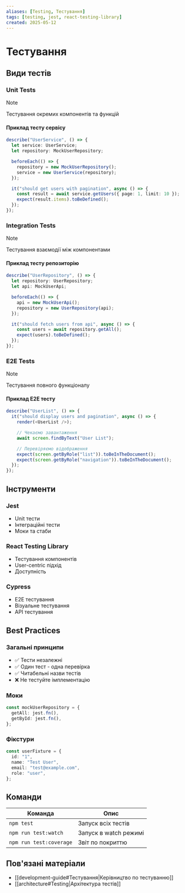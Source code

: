 ```yaml
---
aliases: [Testing, Тестування]
tags: [testing, jest, react-testing-library]
created: 2025-05-12
---
```


# Тестування

## Види тестів

### Unit Tests

> [!NOTE]
> Тестування окремих компонентів та функцій

#### Приклад тесту сервісу

```typescript
describe("UserService", () => {
  let service: UserService;
  let repository: MockUserRepository;

  beforeEach(() => {
    repository = new MockUserRepository();
    service = new UserService(repository);
  });

  it("should get users with pagination", async () => {
    const result = await service.getUsers({ page: 1, limit: 10 });
    expect(result.items).toBeDefined();
  });
});
```

### Integration Tests

> [!NOTE]
> Тестування взаємодії між компонентами

#### Приклад тесту репозиторію

```typescript
describe("UserRepository", () => {
  let repository: UserRepository;
  let api: MockUserApi;

  beforeEach(() => {
    api = new MockUserApi();
    repository = new UserRepository(api);
  });

  it("should fetch users from api", async () => {
    const users = await repository.getAll();
    expect(users).toBeDefined();
  });
});
```

### E2E Tests

> [!NOTE]
> Тестування повного функціоналу

#### Приклад E2E тесту

```typescript
describe("UserList", () => {
  it("should display users and pagination", async () => {
    render(<UserList />);

    // Чекаємо завантаження
    await screen.findByText("User List");

    // Перевіряємо відображення
    expect(screen.getByRole("list")).toBeInTheDocument();
    expect(screen.getByRole("navigation")).toBeInTheDocument();
  });
});
```

## Інструменти

### Jest

- Unit тести
- Інтеграційні тести
- Моки та стаби

### React Testing Library

- Тестування компонентів
- User-centric підхід
- Доступність

### Cypress

- E2E тестування
- Візуальне тестування
- API тестування

## Best Practices

### Загальні принципи

- ✅ Тести незалежні
- ✅ Один тест - одна перевірка
- ✅ Читабельні назви тестів
- ❌ Не тестуйте імплементацію

### Моки

```typescript
const mockUserRepository = {
  getAll: jest.fn(),
  getById: jest.fn(),
};
```

### Фікстури

```typescript
const userFixture = {
  id: "1",
  name: "Test User",
  email: "test@example.com",
  role: "user",
};
```

## Команди

| Команда                 | Опис                  |
| ----------------------- | --------------------- |
| `npm test`              | Запуск всіх тестів    |
| `npm run test:watch`    | Запуск в watch режимі |
| `npm run test:coverage` | Звіт по покриттю      |

## Пов'язані матеріали

- [[development-guide#Тестування|Керівництво по тестуванню]]
- [[architecture#Testing|Архітектура тестів]]
